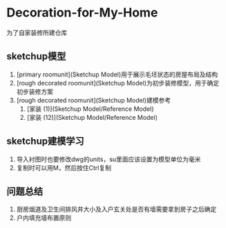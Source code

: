 # Decoration-for-My-Home

为了自家装修所建仓库

## sketchup模型

1. [primary roomunit](Sketchup Model)用于展示毛坯状态的房屋布局及结构
2. [rough decorated roomunit](Sketchup Model)为初步装修模型，用于确定初步装修方案
3. [rough decorated roomunit](Sketchup Model)建模参考
   1. [家装 (1)](Sketchup Model/Reference Model)
   2. [家装 (12)](Sketchup Model/Reference Model)

## sketchup建模学习

1. 导入衬图时也要修改dwg的units，su里面应该设置为模型单位为毫米
2. 复制时可以用M，然后按住Ctrl复制

## 问题总结

1. 厨房烟道及卫生间排风井大小及入户玄关处是否有墙需要拿到房子之后确定
2. 户内填充墙布置原则